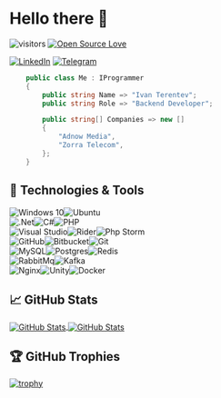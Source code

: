 # Hello there 👋

![visitors](https://visitor-badge.laobi.icu/badge?page_id=terentev-space)
[![Open Source Love](https://badges.frapsoft.com/os/v1/open-source.svg?v=103)](https://github.com/ellerbrock/open-source-badges/)

<a href="https://www.linkedin.com/in/muf-asa/"><img alt="LinkedIn" src="https://img.shields.io/badge/linkedin-%230077B5.svg?&style=for-the-badge&logo=linkedin&logoColor=white"/></a>
<a href="https://t.me/MuF_AsA"><img alt="Telegram" src="https://img.shields.io/badge/Telegram-2CA5E0?style=for-the-badge&logo=telegram&logoColor=white" /></a>

```c#
    public class Me : IProgrammer
    {
        public string Name => "Ivan Terentev";
        public string Role => "Backend Developer";

        public string[] Companies => new []
        {
            "Adnow Media",
            "Zorra Telecom",
        };
    }
```

## 🔧 Technologies & Tools

<img alt="Windows 10" src="https://img.shields.io/badge/Windows-0078D6?style=for-the-badge&logo=windows&logoColor=white"/><img alt="Ubuntu" src="https://img.shields.io/badge/Ubuntu-E95420?style=for-the-badge&logo=ubuntu&logoColor=white" />
<br/>
<img alt=".Net" src="https://img.shields.io/badge/.NET-5C2D91?style=for-the-badge&logo=.net&logoColor=white"/><img alt="C#" src="https://img.shields.io/badge/c%23-%23239120.svg?&style=for-the-badge&logo=c-sharp&logoColor=white"/><img alt="PHP" src="https://img.shields.io/badge/php-%23777BB4.svg?&style=for-the-badge&logo=php&logoColor=white"/>
<br/>
<img alt="Visual Studio" src="https://img.shields.io/badge/VisualStudio-5C2D91.svg?&style=for-the-badge&logo=visual-studio&logoColor=white"/><img alt="Rider" src="https://img.shields.io/badge/Rider-000000.svg?&style=for-the-badge&logo=Rider&logoColor=white"/><img alt="Php Storm" src="https://img.shields.io/badge/PhpStorm-000000.svg?&style=for-the-badge&logo=PhpStorm&logoColor=white"/>
<br/>
<img alt="GitHub" src="https://img.shields.io/badge/github-%23121011.svg?&style=for-the-badge&logo=github&logoColor=white"/><img alt="Bitbucket" src="https://img.shields.io/badge/bitbucket-%230047B3.svg?&style=for-the-badge&logo=bitbucket&logoColor=white"/><img alt="Git" src="https://img.shields.io/badge/git-%23F05033.svg?&style=for-the-badge&logo=git&logoColor=white"/>
<br/>
<img alt="MySQL" src="https://img.shields.io/badge/mysql-%2300f.svg?&style=for-the-badge&logo=mysql&logoColor=white"/><img alt="Postgres" src ="https://img.shields.io/badge/postgres-%23316192.svg?&style=for-the-badge&logo=postgresql&logoColor=white"/><img alt="Redis" src="https://img.shields.io/badge/redis-%23DD0031.svg?&style=for-the-badge&logo=redis&logoColor=white"/>
<br/>
<img alt="RabbitMq" src="https://img.shields.io/badge/rabbitmq-E95420.svg?&style=for-the-badge&logo=rabbitmq&logoColor=white"/><img alt="Kafka" src="https://img.shields.io/badge/kafka-0078D6.svg?&style=for-the-badge&logo=apache&logoColor=white"/>
<br/>
<img alt="Nginx" src="https://img.shields.io/badge/nginx-%23009639.svg?&style=for-the-badge&logo=nginx&logoColor=white"/><img alt="Unity" src="https://img.shields.io/badge/unity-%23000000.svg?&style=for-the-badge&logo=unity&logoColor=white"/><img alt="Docker" src="https://img.shields.io/badge/docker-%230db7ed.svg?&style=for-the-badge&logo=docker&logoColor=white"/>

## &#x1f4c8; GitHub Stats

<a href="https://github.com/terentev-space/terentev-space">
  <img align="center" src="https://github-readme-stats-git-masterrstaa-rickstaa.vercel.app/api/top-langs/?username=terentev-space&title_color=6aa6f8&text_color=8a919a&icon_color=6aa6f8&bg_color=22272e" alt="GitHub Stats" />
</a>

<a href="https://github.com/terentev-space/terentev-space">
  <img align="center" src="https://github-readme-stats-git-masterrstaa-rickstaa.vercel.app/api?username=terentev-space&show_icons=true&line_height=27&count_private=true&title_color=6aa6f8&text_color=8a919a&icon_color=6aa6f8&bg_color=22272e" alt="GitHub Stats" />
</a>

## 🏆 GitHub Trophies

[![trophy](https://github-profile-trophy.vercel.app/?username=terentev-space&theme=nord&column=7)](https://github.com/terentev-space/terentev-space)
